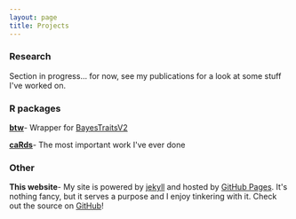 ```yaml
---
layout: page
title: Projects
---
```


### Research

Section in progress... for now, see my publications for a look at some stuff I've worked on.

### R packages

[**btw**](/projects/btw)- Wrapper for <a target="_blank" href="http://www.evolution.rdg.ac.uk/BayesTraits.html">BayesTraitsV2</a>

[**caRds**](/projects/caRds)- The most important work I've ever done

### Other

**This website**- My site is powered by <a target="_blank" href="https://jekyllrb.com/">jekyll</a> and hosted by <a target="_blank" href="https://pages.github.com/">GitHub Pages</a>. It's nothing fancy, but it serves a purpose and I enjoy tinkering with it. Check out the source on <a target="_blank" href="https://github.com/rgriff23/rgriff23.github.io">GitHub</a>!

